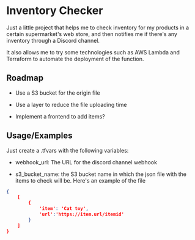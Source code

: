 
# Inventory Checker

Just a little project that helps me to check inventory for my products in a certain supermarket's web store, and then notifies me if there's any inventory through a Discord channel.

It also allows me to try some technologies such as AWS Lambda and Terraform to automate the deployment of the function.

## Roadmap

- Use a S3 bucket for the origin file

- Use a layer to reduce the file uploading time

- Implement a frontend to add items?


## Usage/Examples
Just create a .tfvars with the following variables:

- webhook_url: The URL for the discord channel webhook

- s3_bucket_name: the S3 bucket name in which the json file with the items to check will be. Here's an example of the file



```json
{
    [
        {
            'item': 'Cat toy',
            'url':'https://item.url/itemid'
        }
    ]
}
```


